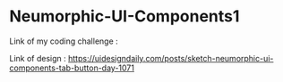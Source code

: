 # Neumorphic-UI-Components1

Link of my coding challenge :

Link of design : https://uidesigndaily.com/posts/sketch-neumorphic-ui-components-tab-button-day-1071
